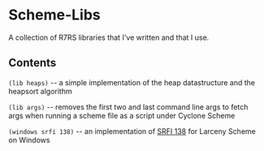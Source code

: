 # Scheme-Libs
A collection of R7RS libraries that I've written and that I use.

## Contents
`(lib heaps)` -- a simple implementation of the heap datastructure and the heapsort algorithm

`(lib args)` -- removes the first two and last command line args to fetch args when running a scheme file as a script under Cyclone Scheme

`(windows srfi 138)` -- an implementation of [SRFI 138](https://srfi.schemers.org/srfi-138/) for Larceny Scheme on Windows
